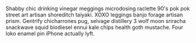 Shabby chic drinking vinegar meggings microdosing raclette 90's pok pok street art artisan shoreditch taiyaki. XOXO leggings banjo forage artisan prism. Gentrify chicharrones pug, selvage distillery 3 wolf moon sriracha snackwave squid biodiesel ennui kale chips health goth mustache. Four loko enamel pin iPhone actually lyft.